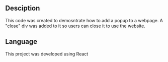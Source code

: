 ## Desciption
This code was created to demosntrate how to add a popup to a webpage. A "close" div was added to it so users can close it to use the website.

## Language
This project was developed using React
